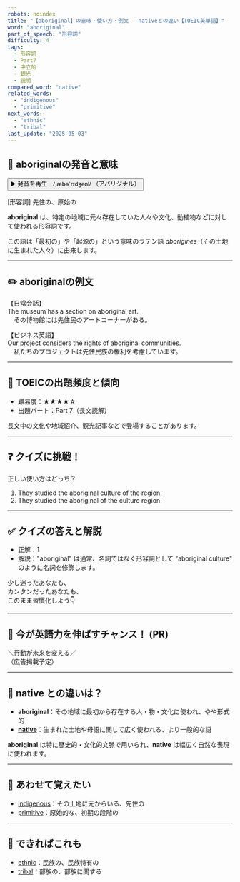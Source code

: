 ```yaml
---
robots: noindex
title: "【aboriginal】の意味・使い方・例文 ― nativeとの違い【TOEIC英単語】"
word: "aboriginal"
part_of_speech: "形容詞"
difficulty: 4
tags:
  - 形容詞
  - Part7
  - 中立的
  - 観光
  - 説明
compared_word: "native"
related_words:
  - "indigenous"
  - "primitive"
next_words:
  - "ethnic"
  - "tribal"
last_update: "2025-05-03"
---
```


## 🔰 aboriginalの発音と意味

<button class="play-audio" onclick="playTTS('aboriginal')">
  <span class="play-audio-main">
    ▶️ 発音を再生　/ˌæbəˈrɪdʒənl/
  </span>
  <span class="play-audio-sub">
    （アバリジナル）
  </span>
</button>

<script>
function playTTS(word) {
  const audio = new Audio('/api/tts?text=' + encodeURIComponent(word));
  audio.load();
  audio.addEventListener("canplaythrough", () => {
    audio.play();
  });
}
</script>

[形容詞] 先住の、原始の

**aboriginal** は、特定の地域に元々存在していた人々や文化、動植物などに対して使われる形容詞です。

この語は「最初の」や「起源の」という意味のラテン語 *aborigines*（その土地に生まれた人々）に由来します。

---

## ✏️ aboriginalの例文

【日常会話】  
The museum has a section on aboriginal art.  
　その博物館には先住民のアートコーナーがある。

【ビジネス英語】  
Our project considers the rights of aboriginal communities.  
　私たちのプロジェクトは先住民族の権利を考慮しています。

---

## 🎯 TOEICの出題頻度と傾向

- 難易度：★★★★☆
- 出題パート：Part 7（長文読解）

長文中の文化や地域紹介、観光記事などで登場することがあります。

---

## ❓ クイズに挑戦！

正しい使い方はどっち？

1. They studied the aboriginal culture of the region.  
2. They studied the aboriginal of the culture region.

---

## ✅ クイズの答えと解説

- 正解：**1**
- 解説："aboriginal" は通常、名詞ではなく形容詞として "aboriginal culture" のように名詞を修飾します。

少し迷ったあなたも、  
カンタンだったあなたも、  
このまま習慣化しよう👇️

---

## 🚀 今が英語力を伸ばすチャンス！ (PR)

<div class="ad-center">
＼行動が未来を変える／<br>  
（広告掲載予定）
</div>

---

## 🤔  native との違いは？

- **aboriginal**：その地域に最初から存在する人・物・文化に使われ、やや形式的
- **[native](/native)**：生まれた土地や母語に関して広く使われる、より一般的な語

**aboriginal** は特に歴史的・文化的文脈で用いられ、**native** は幅広く自然な表現に使われます。

---

## 🧩 あわせて覚えたい

- [indigenous](/indigenous)：その土地に元からいる、先住の
- [primitive](/primitive)：原始的な、初期の段階の

---

## 📖 できればこれも

- [ethnic](/ethnic)：民族の、民族特有の
- [tribal](/tribal)：部族の、部族に関する

<!-- cvid: aid29_bid14 -->
